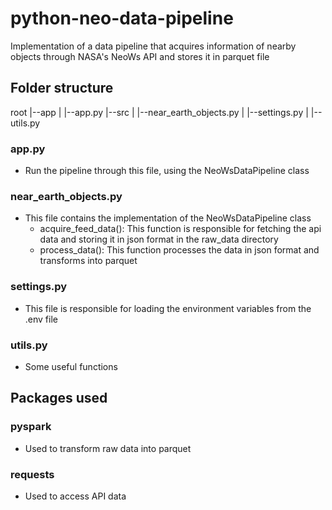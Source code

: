 # python-neo-data-pipeline
Implementation of a data pipeline that acquires information of nearby objects through NASA's NeoWs API and stores it in parquet file


## Folder structure
root
 |--app
 |   |--app.py
 |--src
 |   |--near_earth_objects.py
 |   |--settings.py
 |   |--utils.py

### app.py
 - Run the pipeline through this file, using the NeoWsDataPipeline class

### near_earth_objects.py
 - This file contains the implementation of the NeoWsDataPipeline class
   - acquire_feed_data(): This function is responsible for fetching the api data and storing it in json format in the raw_data directory
   - process_data(): This function processes the data in json format and transforms into parquet

### settings.py
 - This file is responsible for loading the environment variables from the .env file

### utils.py
 - Some useful functions


## Packages used

### pyspark
 - Used to transform raw data into parquet

### requests
 - Used to access API data
